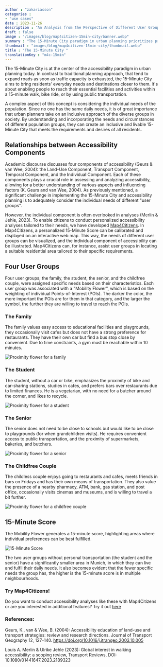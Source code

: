 ```yaml
---
author : "zakariasson"
categories : 
- "use cases"
date : 2023-11-26
description : "An Analysis from the Perspective of Different User Groups."
draft : false
image : "/images/blog/map4citizen-15min-city/banner.webp"
summary : "The 15-Minute City paradigm in urban planning prioritizes proximity to essential services within a short travel radius, emphasizing inclusivity by considering the diverse needs and circumstances of different population groups."
thumbnail : "images/blog/map4citizen-15min-city/thumbnail.webp"
title : "The 15-Minute City "
translationKey : "m4c-15min"
---
```


The 15-Minute City is at the center of the accessibility paradigm in urban planning today. In contrast to traditional planning approach, that tend to expand roads as soon as traffic capacity is exhausted, the 15-Minute City aims to bring residents' everyday needs and destinations closer to them. It's about enabling people to reach their essential facilities and activities within a 15-minute walk, bike ride, or by using public transportation. 


A complex aspect of this concept is considering the individual needs of the population. Since no one has the same daily needs, it is of great importance that urban planners take on an inclusive approach of the diverse groups in society. By understanding and incorporating the needs and circumstances of different population groups, they can create an inclusive and livable 15-Minute City that meets the requirements and desires of all residents. 

## Relationships between Accessibility Components 

Academic discourse discusses four components of accessibility (Geurs & van Wee, 2004): the Land-Use Component, Transport Component, Temporal Component, and the Individual Component. Each of these components plays a crucial role in assessing and analyzing accessibility, allowing for a better understanding of various aspects and influencing factors (K. Geurs and van Wee, 2004). As previously mentioned, a significant challenge in implementing the 15-Minute City and accessibility planning is to adequately consider the individual needs of different "user groups". 

However, the individual component is often overlooked in analyses (Merlin & Jehle, 2023). To enable citizens to conduct personalized accessibility analyses tailored to their needs, we have developed [Map4Citizens](https://citizens.plan4better.de/ "Map4Citizens"). In Map4Citizens, a personalized 15-Minute Score can be calibrated and displayed on an interactive web map. This way, the needs of different user groups can be visualized, and the individual component of accessibility can be illustrated. Map4Citizens can, for instance, assist user groups in locating a suitable residential area tailored to their specific requirements.

## Four User Groups 

Four user groups; the family, the student, the senior, and the childfree couple, were assigned specific needs based on their characteristics. Each user group was associated with a "Mobility Flower", which is based on the weighting of individual Points-of-Interest (POIs). The darker the color, the more important the POIs are for them in that category, and the larger the symbol, the further they are willing to travel to reach the POIs. 


### The Family 

The family values easy access to educational facilities and playgrounds, they occasionally visit cafes but does not have a strong preference for restaurants. They have their own car but find a bus stop close by convenient. Due to time constraints, a gym must be reachable within 10 minutes.

![Proximity flower for a family](/images/blog/map4citizen-15min-city/family_en.webp "Proximity flower for a family")


### The Student 

The student, without a car or bike, emphasizes the proximity of bike and car-sharing stations, studies in cafes, and prefers bars over restaurants due to limited finances. He is a vegetarian, with no need for a butcher around the corner, and likes to recycle.

![Proximity flower for a student](/images/blog/map4citizen-15min-city/student_en.webp "Proximity flower for a student")


### The Senior 

The senior does not need to be close to schools but would like to be close to playgrounds (for when grandchildren visits). He requires convenient access to public transportation, and the proximity of supermarkets, bakeries, and butchers. 

![Proximity flower for a senior](/images/blog/map4citizen-15min-city/senior_en.webp "Proximity flower for a senior")


### The Childfree Couple 

The childless couple enjoys going to restaurants and cafes, meets friends in bars on Fridays and has their own means of transportation. They also value the presence of a nearby pharmacy, ATM, bank, gas station, and post office, occasionally visits cinemas and museums, and is willing to travel a bit further. 

![Proximity flower for a childfree couple](/images/blog/map4citizen-15min-city/couple_en.webp "Proximity flower for a childfree couple")


## 15-Minute Score 

The Mobility Flower generates a 15-minute score, highlighting areas where individual preferences can be best fulfilled. 

![15-Minute Score](/images/blog/map4citizen-15min-city/maps_en.webp "15-Minuten Score")

The two user groups without personal transportation (the student and the senior) have a significantly smaller area in Munich, in which they can live and fulfil their daily needs. It also becomes evident that the fewer specific needs the group has, the higher is the 15-minute score is in multiple neighbourhoods. 

### Try Map4Citizens! 

Do you want to conduct accessibility analyses like these with Map4Citizens or are you interested in additional features? Try it out [here](https://citizens.plan4better.de/ "Map4Citizens")

### References:

Geurs, K., van & Wee, B. (2004): Accessibility education of land-use and transport strategies: review and research directions. Journal of Transport Geography 12, 127-140. https://doi.org/10.1016/j.jtrangeo.2003.10.005  

Louis A. Merlin & Ulrike Jehle (2023): Global interest in walking accessibility: a scoping review, Transport Reviews, DOI: 10.1080/01441647.2023.2189323 